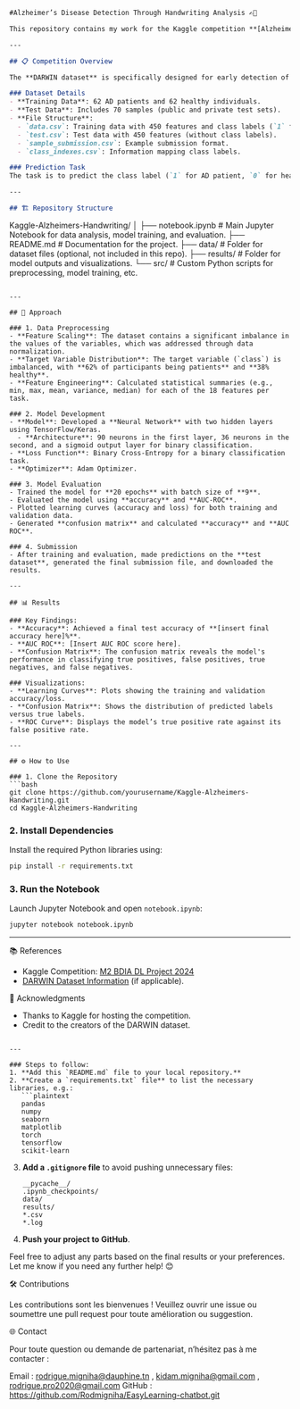 
```markdown
#Alzheimer’s Disease Detection Through Handwriting Analysis ✍️🧠

This repository contains my work for the Kaggle competition **[Alzheimer’s Disease Detection Through Handwriting Analysis](https://www.kaggle.com/competitions/m-2-bdia-dl-project-2024)**. The goal is to develop a predictive model that can accurately differentiate between Alzheimer’s disease (AD) patients and healthy individuals based on handwriting data.

---

## 📋 Competition Overview

The **DARWIN dataset** is specifically designed for early detection of Alzheimer’s disease through handwriting analysis. The dataset contains data from **174 participants**, with handwriting features extracted from **25 tasks** (450 features total).

### Dataset Details
- **Training Data**: 62 AD patients and 62 healthy individuals.
- **Test Data**: Includes 70 samples (public and private test sets).
- **File Structure**:
  - `data.csv`: Training data with 450 features and class labels (`1` for AD, `0` for Healthy).
  - `test.csv`: Test data with 450 features (without class labels).
  - `sample_submission.csv`: Example submission format.
  - `class_indexes.csv`: Information mapping class labels.

### Prediction Task
The task is to predict the class label (`1` for AD patient, `0` for healthy) for each participant in the test set based on their handwriting features.

---

## 🏗️ Repository Structure

```
Kaggle-Alzheimers-Handwriting/
│
├── notebook.ipynb         # Main Jupyter Notebook for data analysis, model training, and evaluation.
├── README.md              # Documentation for the project.
├── data/                  # Folder for dataset files (optional, not included in this repo).
├── results/               # Folder for model outputs and visualizations.
└── src/                   # Custom Python scripts for preprocessing, model training, etc.
```

---

## 🚀 Approach

### 1. Data Preprocessing
- **Feature Scaling**: The dataset contains a significant imbalance in the values of the variables, which was addressed through data normalization.
- **Target Variable Distribution**: The target variable (`class`) is imbalanced, with **62% of participants being patients** and **38% healthy**.
- **Feature Engineering**: Calculated statistical summaries (e.g., min, max, mean, variance, median) for each of the 18 features per task.

### 2. Model Development
- **Model**: Developed a **Neural Network** with two hidden layers using TensorFlow/Keras.
  - **Architecture**: 90 neurons in the first layer, 36 neurons in the second, and a sigmoid output layer for binary classification.
- **Loss Function**: Binary Cross-Entropy for a binary classification task.
- **Optimizer**: Adam Optimizer.

### 3. Model Evaluation
- Trained the model for **20 epochs** with batch size of **9**.
- Evaluated the model using **accuracy** and **AUC-ROC**.
- Plotted learning curves (accuracy and loss) for both training and validation data.
- Generated **confusion matrix** and calculated **accuracy** and **AUC ROC**.

### 4. Submission
- After training and evaluation, made predictions on the **test dataset**, generated the final submission file, and downloaded the results.

---

## 📊 Results

### Key Findings:
- **Accuracy**: Achieved a final test accuracy of **[insert final accuracy here]%**.
- **AUC ROC**: [Insert AUC ROC score here].
- **Confusion Matrix**: The confusion matrix reveals the model's performance in classifying true positives, false positives, true negatives, and false negatives.

### Visualizations:
- **Learning Curves**: Plots showing the training and validation accuracy/loss.
- **Confusion Matrix**: Shows the distribution of predicted labels versus true labels.
- **ROC Curve**: Displays the model’s true positive rate against its false positive rate.

---

## ⚙️ How to Use

### 1. Clone the Repository
```bash
git clone https://github.com/yourusername/Kaggle-Alzheimers-Handwriting.git
cd Kaggle-Alzheimers-Handwriting
```

### 2. Install Dependencies
Install the required Python libraries using:
```bash
pip install -r requirements.txt
```

### 3. Run the Notebook
Launch Jupyter Notebook and open `notebook.ipynb`:
```bash
jupyter notebook notebook.ipynb
```

---

📚 References

- Kaggle Competition: [M2 BDIA DL Project 2024](https://www.kaggle.com/competitions/m-2-bdia-dl-project-2024)
- [DARWIN Dataset Information](https://example-link-to-dataset-details.com) (if applicable).



🙏 Acknowledgments

- Thanks to Kaggle for hosting the competition.
- Credit to the creators of the DARWIN dataset.
```

---

### Steps to follow:
1. **Add this `README.md` file to your local repository.**
2. **Create a `requirements.txt` file** to list the necessary libraries, e.g.:
   ```plaintext
   pandas
   numpy
   seaborn
   matplotlib
   torch
   tensorflow
   scikit-learn
   ```
3. **Add a `.gitignore` file** to avoid pushing unnecessary files:
   ```plaintext
   __pycache__/
   .ipynb_checkpoints/
   data/
   results/
   *.csv
   *.log
   ```
4. **Push your project to GitHub**.

Feel free to adjust any parts based on the final results or your preferences. Let me know if you need any further help! 😊

🛠 Contributions

Les contributions sont les bienvenues ! Veuillez ouvrir une issue ou soumettre une pull request pour toute amélioration ou suggestion.

🌐 Contact

Pour toute question ou demande de partenariat, n’hésitez pas à me contacter :

Email : rodrigue.migniha@dauphine.tn , kidam.migniha@gmail.com , rodrigue.pro2020@gmail.com
GitHub : https://github.com/Rodmigniha/EasyLearning-chatbot.git


```

